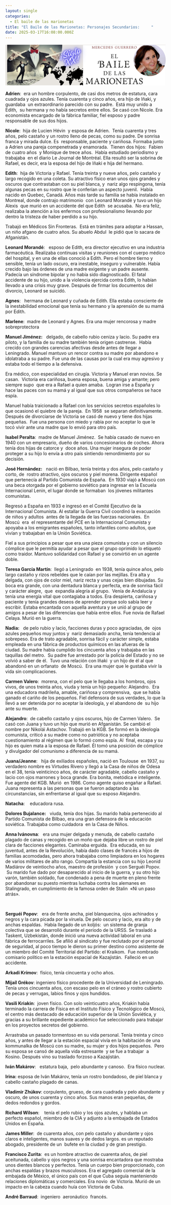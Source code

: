 ```yaml
---
layout: single
categories:
  - El baile de las marionetas
title: "El Baile de las Marionetas: Personajes Secundarios:     "
date: 2025-03-17T16:08:00.000Z
---
```

![](/assets/img/banner.png "El  baile de las marionetas de  Mercedes  Guerrero ")

**Adrien**:  era un hombre corpulento, de casi dos metros de estatura, cara cuadrada y ojos azules. Tenía cuarenta y cinco años, era hijo de Iñaki, y guardaba  un extraordinario
parecido con su padre.  Está muy unido a Edith,  su hermana y no había secretos
entre ellos. Se casó con Nicole. Era economista encargado de la fábrica familiar,
fiel esposo y padre responsable de sus dos hijos. 

**Nicole**:  hija de Lucien Hévin  y esposa de Adrien.  Tenía cuarenta y tres años, pelo castaño y un rostro lleno de pecas, como su padre. De sonrisa franca y mirada dulce. Es  responsable, paciente y cariñosa. Formaba junto a Adrien una pareja compenetrada y enamorada.  Tienen dos hijos:  Fabien de cuatro años  y Monique de trece años.  Había estudiado periodismo y trabajaba  en el diario Le Journal de Montréal. Ella resultó ser la sobrina de Rafael, es decir, era la esposa del hijo de Iñaki e hija del hermano.

**Edith**:  hija de Victoria y Rafael. Tenía treinta y nueve años, pelo castaño y largo recogido en una coleta. Su atractivo físico eran unos ojos grandes y oscuros que contrastaban
con su piel blanca, y  nariz algo respingona, tenía algunas pecas en su rostro que le conferían un aspecto juvenil.  Había nacido en Quebec, Canadá. Años más tarde su familia se había instalado en Montreal, donde contrajo matrimonio  con Leonard Morandé y tuvo un hijo  Alexis  que murió en un accidente del que Edith  se acusaba.  No era feliz, realizaba la atención a los enfermos con profesionalismo llevando por dentro la tristeza de haber perdido a su hijo. 

Trabajó en Médicos Sin Fronteras.  Está en trámites para adoptar a Hassan, un niño afgano de cuatro años. Su abuelo Abdul  le pidió que lo sacara de Afganistán.  

**Leonard Morandé**:   esposo de Edith, era director ejecutivo en una industria farmacéutica. Realizaba continuas visitas y reuniones con el cuerpo médico del hospital, y en una de ellas conoció a Edith. Pero el hombre tierno y sensible, tenía un lado oscuro, era inestable, inseguro y vulnerable. Había crecido bajo las órdenes de una madre exigente y un padre ausente. Padecía un síndrome bipolar y no había sido diagnosticado. El fatal accidente de su hijo, unido a la violencia ejercida contra Edith, lo
habían llevado a una crisis muy grave. Después de firmar los documentos del  divorcio, Leonard se suicidó.

**Agnes**:   hermana de Leonard y cuñada de Edith. Ella estaba consciente de la inestabilidad emocional que tenía su hermano y la aprensión de su mamá por Edith.

**Marlene**:  madre de Leonard y Agnes. Era una mujer rencorosa y madre sobreprotectora

**Manuel Jiménez:**   delgado, de cabello rubio ceniza y lacio. Su padre era piloto, y la
familia de su madre también tenía origen castrense.  Había crecido con grandes carencias afectivas desde antes de llegar a Leningrado. Manuel mantuvo un rencor contra su madre por abandono e idolatraba a su padre. Fue una de las causas por la cual era muy
agresivo y estaba todo el tiempo a la defensiva.  

Era médico, con especialidad en cirugía. Victoria y Manuel eran novios. Se casan.  Victoria era cariñosa, buena esposa, buena amiga y amante; pero siempre supo  que
era a Rafael a quien amaba.  Logran irse a España y hace las paces con su mamá y al igual que sus otros compañeros se hace espía. 

Manuel había traicionado a Rafael con los servicios secretos españoles lo que ocasionó el
quiebre de la pareja.  En 1958  se separan definitivamente.  Después de divorciarse de Victoria se casó de nuevo y tiene dos hijas pequeñas.  Fue una persona con miedo y rabia por no aceptar lo que le tocó vivir ante una madre que lo envió para otro país. 

**Isabel Peralta**:  madre de Manuel Jiménez.  Se había casado de nuevo en 1940 con un empresario, dueño de varios concesionarios de coches. Ahora tenía dos hijas de catorce y  doce años. Una mujer insegura de poder proteger a su hijo lo envía a otro país sintiendo remordimiento por su decisión.

**José Hernández:**   nació en Bilbao, tenía treinta y dos años, pelo castaño y corto, de  rostro atractivo, ojos oscuros y piel morena. Dirigente español que pertenecía al Partido
Comunista de España.  En 1930 viajó a Moscú con una beca otorgada por el gobierno soviético para ingresar en la Escuela Internacional Lenin, el lugar donde se formaban 
los jóvenes militantes comunistas. 

Regresó a España en 1933 e ingresó en el Comité Ejecutivo de la Internacional Comunista. Al estallar la Guerra Civil coordinó la evacuación de niños y adultos  antes de la llegada de las fuerzas nacionales.  En Moscú  era  el representante del PCE en la Internacional Comunista y apoyaba a los emigrantes españoles, tanto infantiles como adultos, que vivían y trabajaban en la Unión Soviética. 

Fiel a sus principios a pesar que era una pieza comunista y con un silencio cómplice
que le permitía ayudar a pesar que el grupo oprimido lo etiquetó como traidor.
Mantuvo solidaridad con Rafael y se convirtió en un agente doble. 

**Teresa García Martín**:  llegó a Leningrado  en 1938, tenía quince años, pelo largo
castaño y rizos rebeldes que le caían por las mejillas. Era alta y delgada, con
ojos de color miel, nariz recta y unas cejas bien dibujadas. Su boca era grande, con una dentadura blanca y perfecta, era de sonrisa fácil y carácter alegre,  que  expandía alegría al grupo.  Venía de Andalucía y tenía una energía vital que contagiaba a todos. Era despierta, cariñosa y paciente y tenía grandes deseos de aprender porque solo sabía leer y escribir. Estaba encantada con aquella aventura y se unió al grupo de amigos a pesar de las diferencias que había entre ellos. Fue novia de Rafael Celaya. Murió en la guerra. 

**Nadia:**   de pelo rubio y lacio, facciones duras y poco agraciadas, de  ojos azules pequeños muy juntos y  nariz demasiado ancha, tenía tendencia al sobrepeso. Era de trato agradable, sonrisa fácil y carácter simple, estaba empleada en una fábrica de productos químicos en las afueras de la ciudad. Su madre había cumplido los cincuenta años y trabajaba en las taquillas del metro.  Su padre fue arrestado por la policía del Estado y no se volvió a saber de él.  Tuvo una relación con Iñaki  y un hijo de él al que abandonó en un orfanato  de Moscú.  Era una mujer que le gustaba vivir la vida sin
complicaciones. 

**Carmen Valero**:  morena, con el pelo que le llegaba a los hombros, ojos vivos, de unos treinta años, viuda y tenía un hijo pequeño: Alejandro.  Era una educadora madrileña, amable, cariñosa y comprensiva,  que se había ganado el cariño de los pequeños.
Fiel defensora de sus verdades, lo que la llevó a ser detenida por no aceptar
la ideología, y el abandono de  su hijo ante su muerte. 

**Alejandro**:  de cabello castaño y ojos oscuros, hijo de Carmen Valero.  Se casó con Juana y tuvo un hijo que murió en Afganistán. Se cambió el nombre por Nikolái Astachov. Trabajó en la KGB. Se formó en la ideología comunista, criticó a su madre como no
patriótica y no aceptaba cuestionamiento al régimen que lo formó como espía.
Al  final, escapa y su hijo es quien mata a la esposa de Rafael. Él tomó una posición de cómplice y divulgador del comunismo a diferencia de su mamá.  

**Juana/Jeanne**:   hija de exiliados españoles, nació en Toulouse  en 1937, su verdadero nombre es Virtudes Rivero y llegó a la Casa de niños de Odesa en el 38, tenía veinticinco años, de carácter agradable, cabello castaño y lacio con ojos marrones y boca grande.
Era bonita, metódica e inteligente.  Fue agente del KGB. Murió  en 1986. Como agente quiso engañar a Rafael. Juana representa a las personas que se fueron adaptando a las circunstancias, sin enfrentarse al igual que su esposo Alejandro.

**Natacha**:    educadora rusa.

**Dolores Bujalance:**   viuda, tenía dos hijas. Su marido había pertenecido al Partido Comunista de Bilbao, era una gran defensora de la educación soviética. Trabajaba como cuidadora  en la Casa de Niños.

**Anna Ivánovna**:   era una mujer delgada y menuda, de cabello castaño plagado de canas y recogido en un moño que dejaba libre un rostro de piel clara de facciones elegantes. Caminaba erguida.  Era educada, en su juventud, antes de la Revolución, había dado clases de francés a hijos de familias acomodadas, pero ahora trabajaba como limpiadora en los hogares de varios militares de alto rango. Compartía la estancia con su hijo Leonid Madiárov de veintiocho años, maestro de profesión  y con Serguéi Popov.  Su marido fue
dado por desaparecido al inicio de la guerra, y su otro hijo varón, también
soldado, fue condenado a pena de muerte en pleno frente por abandonar su puesto
mientras luchaba contra los alemanes en Stalingrado, en cumplimiento de la
famosa orden de Stalin  «Ni un paso atrás». 

 

**Serguéi Popov**:   era de frente ancha, piel blanquecina, ojos achinados y negros y la cara picada por la viruela. De pelo oscuro y lacio, era alto y de anchas espaldas.  Había llegado de un koljós:  un sistema de granja colectiva que se desarrolló durante el periodo de la URSS. Se trasladó a Taskent, Uzbekistán, donde inició una nueva actividad laboral en una fábrica de ferrocarriles. Se afilió al sindicato y fue reclutado por el personal de seguridad, al poco tiempo le dieron su primer destino como asistente de un miembro del Comité
Territorial del Partido: el Kraikom.  Fue nombrado comisario político en la estación espacial de Kazajistán.  Falleció en un accidente.

**Arkadi Krímov**:  físico, tenía cincuenta y ocho años.

**Mijaíl Grékov**: ingeniero físico procedente de la Universidad de Leningrado. Tenía unos cincuenta años, con escaso pelo en el cráneo y rostro cubierto de pecas y verrugas, labios finos y ojos hundidos. 

**Vasili Kriakin**:  joven físico. Con solo veinticuatro años, Kriakin había terminado la carrera de Física en el Instituto Físico y Tecnológico de Moscú, el centro más destacado de educación superior de la Unión Soviética, y gracias a su brillante expediente académico
fue seleccionado para trabajar en los proyectos secretos del gobierno. 

Arrastraba un pasado tormentoso en su vida personal. Tenía treinta y cinco años, y antes
de llegar a la estación espacial vivía en la habitación de una kommunalka de
Moscú con su madre, su mujer y dos hijos pequeños.  Pero su esposa se cansó de aquella vida estresante  y se fue a trabajar  a Kosino. Después vino su traslado forzoso a Kazajistán.

**Iván Makárov**:   estatura baja,  pelo abundante y canoso.  Era físico nuclear.

**Irina:** esposa de Iván Makárov, tenía un rostro bondadoso, de piel blanca y cabello castaño plagado de canas.

**Vladimir Zhúkov**: corpulento, grueso, de cara cuadrada y pelo abundante y oscuro, de unos cuarenta y cinco años. Sus manos eran pequeñas, de dedos redondos y gordos.

**Richard Wilson**:    tenía el pelo rubio y los ojos azules, y hablaba un perfecto español, miembro de la CIA y adjunto a la embajada de Estados Unidos en España. 

**James Miller**:  de cuarenta años, con pelo castaño y abundante y ojos claros e inteligentes, manos suaves y de dedos largos. es un reputado abogado, presidente de un  bufete en la ciudad y de gran prestigio.

**Francisco Zurita**:  es un hombre atractivo de cuarenta años, de piel aceitunada, cabello y ojos negros y una sonrisa encantadora que mostraba unos dientes blancos y perfectos. Tenía un cuerpo bien proporcionado, con anchas espaldas y brazos musculosos. Era el agregado comercial de la embajada de México, el único país con el que Cuba seguía manteniendo relaciones diplomáticas y comerciales. Era novio  de Victoria. Murió de un impacto en la cabeza cuando huía con Victoria de Cuba.

**André Barraud**:  ingeniero  aeronáutico  francés.
